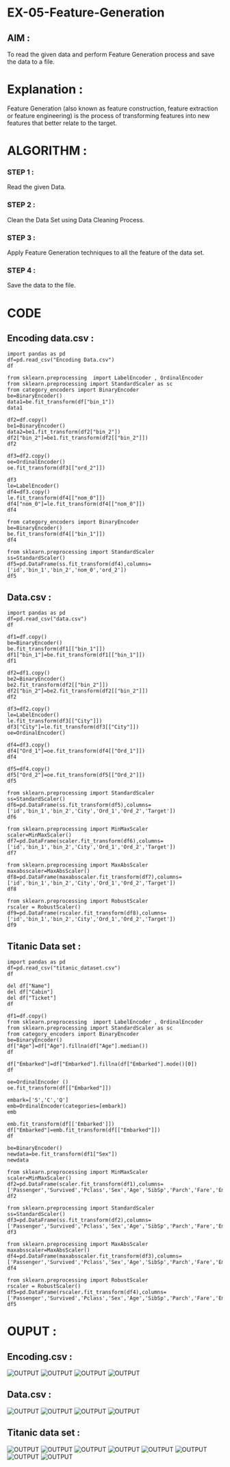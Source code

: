 # EX-05-Feature-Generation

## AIM :
To read the given data and perform Feature Generation process and save the data to a file. 

# Explanation :
Feature Generation (also known as feature construction, feature extraction or feature engineering) is the process of transforming features into new features that better relate to the target.
 

# ALGORITHM :
### STEP 1 :
Read the given Data.
### STEP 2 :
Clean the Data Set using Data Cleaning Process.
### STEP 3 :
Apply Feature Generation techniques to all the feature of the data set.
### STEP 4 :
Save the data to the file.


# CODE
## Encoding data.csv :
~~~
import pandas as pd
df=pd.read_csv("Encoding Data.csv")
df

from sklearn.preprocessing  import LabelEncoder , OrdinalEncoder
from sklearn.preprocessing import StandardScaler as sc
from category_encoders import BinaryEncoder
be=BinaryEncoder()
data1=be.fit_transform(df["bin_1"])
data1

df2=df.copy()
be1=BinaryEncoder()
data2=be1.fit_transform(df2["bin_2"])
df2["bin_2"]=be1.fit_transform(df2[["bin_2"]])
df2

df3=df2.copy()
oe=OrdinalEncoder()
oe.fit_transform(df3[["ord_2"]])

df3
le=LabelEncoder()
df4=df3.copy()
le.fit_transform(df4[["nom_0"]])
df4["nom_0"]=le.fit_transform(df4[["nom_0"]])
df4

from category_encoders import BinaryEncoder
be=BinaryEncoder()
be.fit_transform(df4[["bin_1"]])
df4

from sklearn.preprocessing import StandardScaler
ss=StandardScaler()
df5=pd.DataFrame(ss.fit_transform(df4),columns=['id','bin_1','bin_2','nom_0','ord_2'])
df5
~~~
## Data.csv :
~~~
import pandas as pd
df=pd.read_csv("data.csv")
df

df1=df.copy()
be=BinaryEncoder()
be.fit_transform(df1[["bin_1"]])
df1["bin_1"]=be.fit_transform(df1[["bin_1"]])
df1

df2=df1.copy()
be2=BinaryEncoder()
be2.fit_transform(df2[["bin_2"]])
df2["bin_2"]=be2.fit_transform(df2[["bin_2"]])
df2

df3=df2.copy()
le=LabelEncoder()
le.fit_transform(df3[["City"]])
df3["City"]=le.fit_transform(df3[["City"]])
oe=OrdinalEncoder()

df4=df3.copy()
df4["Ord_1"]=oe.fit_transform(df4[["Ord_1"]])
df4

df5=df4.copy()
df5["Ord_2"]=oe.fit_transform(df5[["Ord_2"]])
df5

from sklearn.preprocessing import StandardScaler
ss=StandardScaler()
df6=pd.DataFrame(ss.fit_transform(df5),columns=['id','bin_1','bin_2','City','Ord_1','Ord_2','Target'])
df6

from sklearn.preprocessing import MinMaxScaler
scaler=MinMaxScaler()
df7=pd.DataFrame(scaler.fit_transform(df6),columns=['id','bin_1','bin_2','City','Ord_1','Ord_2','Target'])
df7

from sklearn.preprocessing import MaxAbsScaler
maxabsscaler=MaxAbsScaler()
df8=pd.DataFrame(maxabsscaler.fit_transform(df7),columns=['id','bin_1','bin_2','City','Ord_1','Ord_2','Target'])
df8

from sklearn.preprocessing import RobustScaler
rscaler = RobustScaler()
df9=pd.DataFrame(rscaler.fit_transform(df8),columns=['id','bin_1','bin_2','City','Ord_1','Ord_2','Target'])
df9
~~~
## Titanic Data set :
~~~
import pandas as pd
df=pd.read_csv("titanic_dataset.csv")
df

del df["Name"]
del df["Cabin"]
del df["Ticket"]
df

df1=df.copy()
from sklearn.preprocessing  import LabelEncoder , OrdinalEncoder
from sklearn.preprocessing import StandardScaler as sc
from category_encoders import BinaryEncoder
be=BinaryEncoder()
df["Age"]=df["Age"].fillna(df["Age"].median())
df

df["Embarked"]=df["Embarked"].fillna(df["Embarked"].mode()[0])
df

oe=OrdinalEncoder ()
oe.fit_transform(df[["Embarked"]])

embark=['S','C','Q']
emb=OrdinalEncoder(categories=[embark])
emb

emb.fit_transform(df[['Embarked']])
df["Embarked"]=emb.fit_transform(df[["Embarked"]])
df

be=BinaryEncoder()
newdata=be.fit_transform(df1["Sex"])
newdata

from sklearn.preprocessing import MinMaxScaler
scaler=MinMaxScaler()
df2=pd.DataFrame(scaler.fit_transform(df1),columns=['Passenger','Survived','Pclass','Sex','Age','SibSp','Parch','Fare','Embarked'])
df2

from sklearn.preprocessing import StandardScaler
ss=StandardScaler()
df3=pd.DataFrame(ss.fit_transform(df2),columns=['Passenger','Survived','Pclass','Sex','Age','SibSp','Parch','Fare','Embarked'])
df3

from sklearn.preprocessing import MaxAbsScaler
maxabsscaler=MaxAbsScaler()
df4=pd.DataFrame(maxabsscaler.fit_transform(df3),columns=['Passenger','Survived','Pclass','Sex','Age','SibSp','Parch','Fare','Embarked'])
df4

from sklearn.preprocessing import RobustScaler
rscaler = RobustScaler()
df5=pd.DataFrame(rscaler.fit_transform(df4),columns=['Passenger','Survived','Pclass','Sex','Age','SibSp','Parch','Fare','Embarked'])
df5
~~~

# OUPUT :
## Encoding.csv :
![OUTPUT](A.png)
![OUTPUT](B.png)
![OUTPUT](C.png)
![OUTPUT](D.png)

## Data.csv :
![OUTPUT](E.png)
![OUTPUT](F.png)
![OUTPUT](G.png)
![OUTPUT](H.png)

## Titanic data set :
![OUTPUT](I.png)
![OUTPUT](J.png)
![OUTPUT](K.png)
![OUTPUT](M.png)
![OUTPUT](N.png)
![OUTPUT](O.png)
![OUTPUT](P.png)
![OUTPUT](Q.png)

